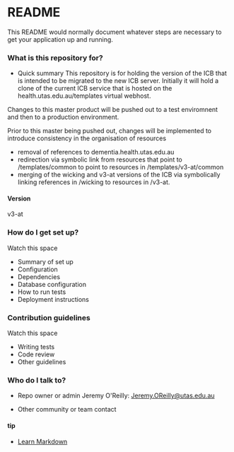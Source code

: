 # README #

This README would normally document whatever steps are necessary to get your application up and running.

### What is this repository for? ###
* Quick summary
This repository is for holding the version of the ICB that is intended to be migrated to the new ICB server.
Initially it will hold a clone of the current ICB service that is hosted on the health.utas.edu.au/templates virtual webhost.

Changes to this master product will be pushed out to a test enviromnent and then to a production environment.

Prior to this master being pushed out, changes will be implemented to introduce consistency in the organisation of resources
* removal of references to dementia.health.utas.edu.au
* redirection via symbolic link from resources that point to /templates/common  to point to resources in /templates/v3-at/common
* merging of the wicking and v3-at versions of the ICB via symbolically linking references in /wicking to resources in /v3-at.

#### Version ####
  v3-at


### How do I get set up? ###

Watch this space

* Summary of set up
* Configuration
* Dependencies
* Database configuration
* How to run tests
* Deployment instructions

### Contribution guidelines ###
Watch this space

* Writing tests
* Code review
* Other guidelines

### Who do I talk to? ###
* Repo owner or admin
Jeremy O'Reilly: [Jeremy.OReilly@utas.edu.au](mailto:Jeremy.OReilly@utas.edu.au)

* Other community or team contact


#### tip ####
* [Learn Markdown](https://bitbucket.org/tutorials/markdowndemo)
